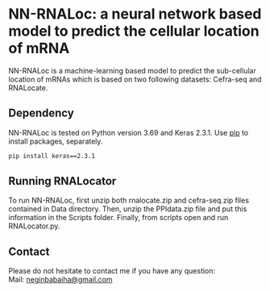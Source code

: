 # NN-RNALoc: a neural network based model to predict the cellular location of mRNA

NN-RNALoc is a machine-learning based model to predict the sub-cellular location of mRNAs which is based on two following datasets: Cefra-seq and RNALocate.

## Dependency

NN-RNALoc is tested on Python version 3.69 and Keras 2.3.1. Use [pip](https://pip.pypa.io/en/stable/) to install packages, separately.

```bash
pip install keras==2.3.1 
```

## Running RNALocator
To run NN-RNALoc, first unzip both rnalocate.zip and cefra-seq.zip files contained in Data directory. Then, unzip the PPIdata.zip file and put this information in the Scripts folder. Finally, from scripts open and run RNALocator.py.

## Contact
Please do not hesitate to contact me if you have any question: \
Mail: <neginbabaiha@gmail.com>
